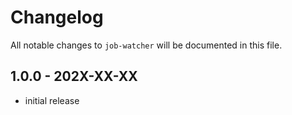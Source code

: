 # Changelog

All notable changes to `job-watcher` will be documented in this file.

## 1.0.0 - 202X-XX-XX

- initial release
